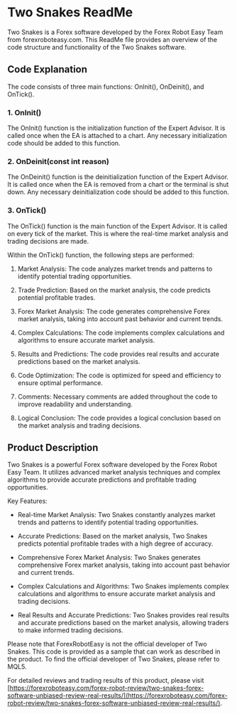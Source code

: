 # Two Snakes ReadMe

Two Snakes is a Forex software developed by the Forex Robot Easy Team from forexroboteasy.com. This ReadMe file provides an overview of the code structure and functionality of the Two Snakes software.

## Code Explanation

The code consists of three main functions: OnInit(), OnDeinit(), and OnTick().

### 1. OnInit()

The OnInit() function is the initialization function of the Expert Advisor. It is called once when the EA is attached to a chart. Any necessary initialization code should be added to this function.

### 2. OnDeinit(const int reason)

The OnDeinit() function is the deinitialization function of the Expert Advisor. It is called once when the EA is removed from a chart or the terminal is shut down. Any necessary deinitialization code should be added to this function.

### 3. OnTick()

The OnTick() function is the main function of the Expert Advisor. It is called on every tick of the market. This is where the real-time market analysis and trading decisions are made.

Within the OnTick() function, the following steps are performed:

1. Market Analysis: The code analyzes market trends and patterns to identify potential trading opportunities.

2. Trade Prediction: Based on the market analysis, the code predicts potential profitable trades.

3. Forex Market Analysis: The code generates comprehensive Forex market analysis, taking into account past behavior and current trends.

4. Complex Calculations: The code implements complex calculations and algorithms to ensure accurate market analysis.

5. Results and Predictions: The code provides real results and accurate predictions based on the market analysis.

6. Code Optimization: The code is optimized for speed and efficiency to ensure optimal performance.

7. Comments: Necessary comments are added throughout the code to improve readability and understanding.

8. Logical Conclusion: The code provides a logical conclusion based on the market analysis and trading decisions.

## Product Description

Two Snakes is a powerful Forex software developed by the Forex Robot Easy Team. It utilizes advanced market analysis techniques and complex algorithms to provide accurate predictions and profitable trading opportunities.

Key Features:

- Real-time Market Analysis: Two Snakes constantly analyzes market trends and patterns to identify potential trading opportunities.

- Accurate Predictions: Based on the market analysis, Two Snakes predicts potential profitable trades with a high degree of accuracy.

- Comprehensive Forex Market Analysis: Two Snakes generates comprehensive Forex market analysis, taking into account past behavior and current trends.

- Complex Calculations and Algorithms: Two Snakes implements complex calculations and algorithms to ensure accurate market analysis and trading decisions.

- Real Results and Accurate Predictions: Two Snakes provides real results and accurate predictions based on the market analysis, allowing traders to make informed trading decisions.

Please note that ForexRobotEasy is not the official developer of Two Snakes. This code is provided as a sample that can work as described in the product. To find the official developer of Two Snakes, please refer to MQL5.

For detailed reviews and trading results of this product, please visit [https://forexroboteasy.com/forex-robot-review/two-snakes-forex-software-unbiased-review-real-results/](https://forexroboteasy.com/forex-robot-review/two-snakes-forex-software-unbiased-review-real-results/).
